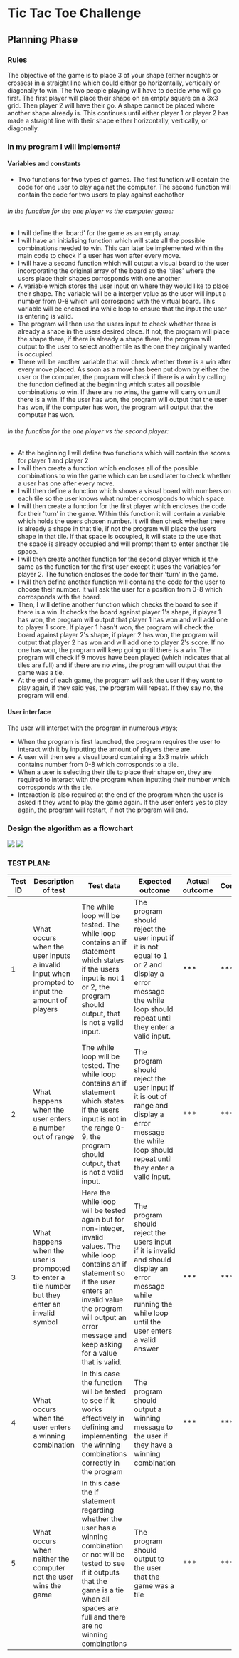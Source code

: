 # Tic Tac Toe Challenge

## Planning Phase

### Rules ##

The objective of the game is to place 3 of your shape (either noughts or crosses) in a straight line which could either go horizontally, vertically or diagonally to win. The two people playing will have to decide who will go first.
The first player will place their shape on an empty square on a 3x3 grid. Then player 2 will have their go. A shape cannot be placed where another shape already is.
This continues until either player 1 or player 2 has made a straight line with their shape either horizontally, vertically, or diagonally.

### In my program I will implement#

#### Variables and constants
- Two functions for two types of games. The first function will contain the code for one user to play against the computer. The second function will contain the code for two users to play against eachother

###### In the function for the one player vs the computer game:
- I will define the 'board' for the game as an empty array.
- I will have an initialising function which will state all the possible combinations needed to win. This can later be implemented within the main code to check if a user has won after  every move.
- I will have a second function which will output a visual board to the user incorporating the original array of the board so the 'tiles' where the users place their shapes corrosponds with one another
- A variable which stores the user input on where they would like to place their shape. The variable will be a interger value as the user will input a number from 0-8 which will corrospond with the virtual board. This variable will be encased ina  while loop to ensure that the input the user is entering is valid.
- The program will then use the users input to check whether there is already a shape in the users desired place. If not, the program will place the shape there, if there is already a shape there, the program will output to the user to select another tile as the one they originally wanted is occupied.
- There will be another variable that will check whether there is a win after every move placed. As soon as a move has been put down by either the user or the computer, the program will check if there is a win by calling the function defined at the beginning which states all possible combinations to win. If there are no wins, the game will carry on until there is a win. If the user has won, the program will output that the user has won, if the computer has won, the program will output that the computer has won.

###### In the function for the one player vs the second player:

- At the beginning I will define two functions which will contain the scores for player 1 and player 2
- I will then create a function which encloses all of the possible combinations to win the game which can be used later to check whether a user has one after every move.
- I will then define a function which shows a visual board with numbers on each tile so the user knows what number corrosponds to which space.
- I will then create a function for the first player which encloses the code for their 'turn' in the game. Within this function it will contain a variable which holds the users chosen number. It will then check whether there is already a shape in that tile, if not the program will place the users shape in that tile. If that space is occupied, it will state to the use that the space is already occupied and will prompt them to enter another tile space.
- I will then create another function for the second player which is the same as the function for the first user except it uses the variables for player 2. The function encloses the code for their 'turn' in the game.
- I will then define another function will contains the code for the user to choose their number. It will ask the user for a position from 0-8 which corrosponds with the board.
- Then, I will define another function which checks the board to see if there is a win. It checks the board against player 1's shape, if player 1 has won, the program will output that player 1 has won and will add one to player 1 score. If player 1 hasn't won, the program will check the board against player 2's shape, if player 2 has won, the program will output that player 2 has won and will add one to player 2's score. If no one has won, the program will keep going until there is a win. The program will check if 9 moves have been played (which indicates that all tiles are full) and if there are no wins, the program will output that the game was a tie.
- At the end of each game, the program will ask the user if they want to play again, if they said yes, the program will repeat. If they say no, the program will end.

#### User interface
The user will interact with the program in numerous ways;
- When the program is first launched, the program requires the user to interact with it by inputting the amount of players there are.
- A user will then see a visual board containing a 3x3 matrix which contains number from 0-8 which corrosponds to a tile.
- When a user is selecting their tile to place their shape on, they are required to interact with the program when inputting their number which corrosponds with the tile.
- Interaction is also required at the end of the program when the user is asked if they want to play the game again. If the user enters yes to play again, the program will restart, if not the program will end.


### Design the algorithm as a flowchart
![](Capture1.PNG)
![](Capture.PNG)

### TEST PLAN:

| Test ID | Description of test                                                                             | Test data                                                                                                                                                                                                                                        | Expected outcome                                                                                                                                                 | Actual outcome | Comments |
| ------- | ----------------------------------------------------------------------------------------------- | ------------------------------------------------------------------------------------------------------------------------------------------------------------------------------------------------------------------------------------------------ | ---------------------------------------------------------------------------------------------------------------------------------------------------------------- | -------------- | -------- |
| 1       | What occurs when the user inputs a invalid input when prompted to input the amount of players   | The while loop will be tested. The while loop contains an if statement which states if the users input is not 1 or 2, the program should output, that is not a valid input.                                                                      | The program should reject the user input if it is not equal to 1 or 2 and display a error message the while loop should repeat until they enter a valid input.   | ***            | ***      |
| 2       | What happens when the user enters a number out of range                                         | The while loop will be tested. The while loop contains an if statement which states if the users input is not in the range 0-9, the program should output, that is not a valid input.                                                            | The program should reject the user input if it is out of range and display a error message the while loop should repeat until they enter a valid input.          | ***            | ***      |
| 3       | What happens when the user is prompoted to enter a tile number but they enter an invalid symbol | Here the while loop will be tested again but for non-integer, invalid values. The while loop contains an if statement so if the user enters an invalid value the program will output an error message and keep asking for a value that is valid. | The program should reject the users input if it is invalid and should display an error message while running the while loop until the user enters a valid answer | ***            | ***      |
| 4       | What occurs when the user enters a winning combination                                          | In this case the function will be tested to see if it works effectively in defining and implementing the winning combinations correctly in the program                                                                                           | The program should output a winning message to the user if they have a winning combination                                                                       | ***            | ***      |
| 5       | What occurs when neither the computer not the user wins the game                                | In this case the if statement regarding whether the user has a winning combination or not will be tested to see if it outputs that the game is a tie when all spaces are full and there are no winning combinations                              | The program should output to the user that the game was a tile                                                                                                   | ***            | ***         |
